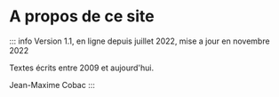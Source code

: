 # A propos de ce site

::: info
Version 1.1, en ligne depuis juillet 2022, mise a jour en novembre 2022

Textes écrits entre 2009 et aujourd'hui.

Jean-Maxime Cobac
:::
